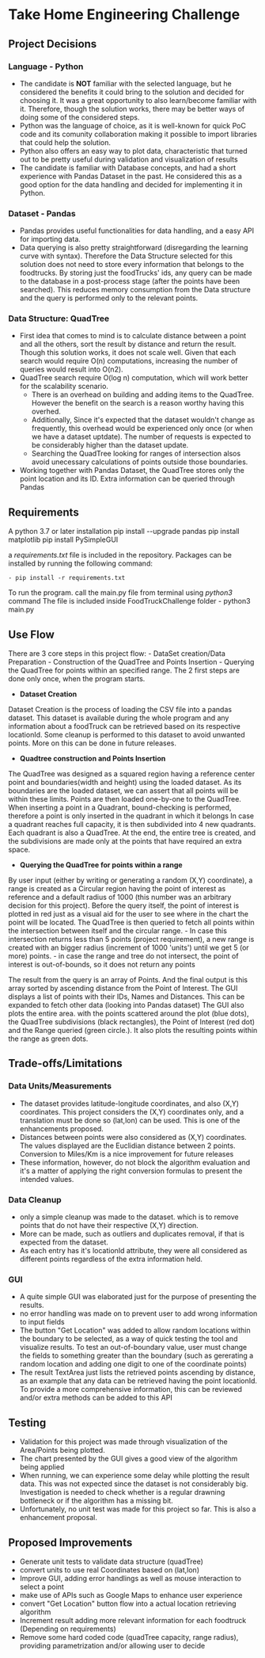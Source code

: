 # Take Home Engineering Challenge

## Project Decisions

### Language - Python
- The candidate is **NOT** familiar with the selected language, but he considered the benefits it could bring to the solution and decided for choosing it. It was a great opportunity to also learn/become familiar with it. Therefore, though the solution works, there may be better ways of doing some of the considered steps.
- Python was the language of choice, as it is well-known for quick PoC code and its comunity collaboration making it possible to import libraries that could help the solution.
- Python also offers an easy way to plot data, characteristic that turned out to be pretty useful during validation and visualization of results
- The candidate is familiar with Database concepts, and had a short experience with Pandas Dataset in the past. He considered this as a good option for the data handling and decided for implementing it in Python.

### Dataset - Pandas
- Pandas provides useful functionalities for data handling, and a easy API for importing data.
- Data querying is also pretty straightforward (disregarding the learning curve with syntax). Therefore the Data Structure selected for this solution does not need to store every information that belongs to the foodtrucks. By storing just the foodTrucks' ids, any query can be made to the database in a post-process stage (after the points have been searched). This reduces memory consumption from the Data structure and the query is performed only to the relevant points.

### Data Structure: QuadTree
- First idea that comes to mind is to calculate distance between a point and all the others, sort the result by distance and return the result. Though this solution works, it does not scale well. Given that each search would require O(n) computations, increasing the number of queries would result into O(n2).
- QuadTree search require O(log n) computation, which will work better for the scalability scenario.
	- There is an overhead on building and adding items to the QuadTree. However the benefit on the search is a reason worthy having this overhed.
	- Additionally, Since it's expected that the dataset wouldn't change as frequently, this overhead would be experienced only once (or when we have a dataset uptdate). The number of requests is expected to be considerably higher than the dataset update.
	- Searching the QuadTree looking for ranges of intersection alsos avoid unecessary calculations of points outside those boundaries.
- Working together with Pandas Dataset, the QuadTree stores only the point location and its ID. Extra information can be queried through Pandas 

## Requirements

A python 3.7 or later installation
pip install --upgrade pandas
pip install matplotlib
pip install PySimpleGUI

a _requirements.txt_ file is included in the repository.
Packages can be installed by running the following command:

    - pip install -r requirements.txt

To run the program. call the main.py file from terminal using _python3_ command
The file is included inside FoodTruckChallenge folder
	- python3 main.py

## Use Flow

There are 3 core steps in this project flow:
	- DataSet creation/Data Preparation
	- Construction of the QuadTree and Points Insertion
	- Querying the QuadTree for points within an specified range.
The 2 first steps are done only once, when the program starts.
- **Dataset Creation**

Dataset Creation is the process of loading the CSV file into a pandas dataset. This dataset is available during the whole program and any information about a foodTruck can be retrieved based on its respective locationId.
Some cleanup is performed to this dataset to avoid unwanted points. More on this can be done in future releases.

- **Quadtree construction and Points Insertion**

The QuadTree was designed as a squared region having a reference center point and boundaries(width and height) using the loaded dataset.
As its boundaries are the loaded dataset, we can assert that all points will be within these limits.
Points are then loaded one-by-one to the QuadTree. When inserting a point in a Quadrant, bound-checking is performed, therefore a point is only inserted in the quadrant in which it belongs
In case a quadrant reaches full capacity, it is then subdivided into 4 new quadrants. Each quadrant is also a QuadTree.
At the end, the entire tree is created, and the subdivisions are made only at the points that have required an extra space.

- **Querying the QuadTree for points within a range**

By user input (either by writing or generating a random (X,Y) coordinate), a range is created as a Circular region having the point of interest as reference and a default radius of 1000 (this number was an arbitrary decision for this project). 
Before the query itself, the point of interest is plotted in red just as a visual aid for the user to see where in the chart the point will be located.
The QuadTree is then queried to fetch all points within the intersection between itself and the circular range.
	- In case this intersection returns less than 5 points (project requirement), a new range is created with an bigger radius (increment of 1000 'units') until we get 5 (or more) points.
	- in case the range and tree do not intersect, the point of interest is out-of-bounds, so it does not return any points
	
The result from the query is an array of Points. And the final output is this array sorted by ascending distance from the Point of Interest.
The GUI displays a list of points with their IDs, Names and Distances. This can be expanded to fetch other data (looking into Pandas dataset)
The GUI also plots the entire area. with the points scattered around the plot (blue dots), the QuadTree subdivisions (black rectangles), the Point of Interest (red dot) and the Range queried (green circle.). It also plots the resulting points within the range as green dots.


## Trade-offs/Limitations
### Data Units/Measurements
- The dataset provides latitude-longitude coordinates, and also (X,Y) coordinates. This project considers the (X,Y) coordinates only, and a translation must be done so (lat,lon) can be used. This is one of the enhancements proposed.
- Distances between points were also considered as (X,Y) coordinates. The values displayed are the Euclidian distance between 2 points. Conversion to Miles/Km is a nice improvement for future releases
- These information, however, do not block the algorithm evaluation and it's a matter of applying the right conversion formulas to present the intended values.

### Data Cleanup
- only a simple cleanup was made to the dataset. which is to remove points that do not have their respective (X,Y) direction.
- More can be made, such as outliers and duplicates removal, if that is expected from the dataset.
- As each entry has it's locationId attribute, they were all considered as different points regardless of the extra information held.

### GUI
- A quite simple GUI was elaborated just for the purpose of presenting the results.
- no error handling was made on to prevent user to add wrong information to input fields
- The button "Get Location" was added to allow random locations within the boundary to be selected, as a way of quick testing the tool and visualize results. To test an out-of-boundary value, user must change the fields to something greater than the boundary (such as gererating a random location and adding one digit to one of the coordinate points)
- The result TextArea just lists the retrieved points ascending by distance, as an example that any data can be retrieved having the point locationId. To provide a more comprehensive information, this can be reviewed and/or extra methods can be added to this API

## Testing
- Validation for this project was made through visualization of the Area/Points being plotted.
- The chart presented by the GUI gives a good view of the algorithm being applied
- When running, we can experience some delay while plotting the result data. This was not expected since the dataset is not considerably big. Investigation is needed to check whether is a regular drawning bottleneck or if the algorithm has a missing bit.
- Unfortunately, no unit test was made for this project so far. This is also a enhancement proposal.

## Proposed Improvements
- Generate unit tests to validate data structure (quadTree)
- convert units to use real Coordinates based on (lat,lon)
- Improve GUI, adding error handlings as well as mouse interaction to select a point
- make use of APIs such as Google Maps to enhance user experience
- convert "Get Location" button flow into a actual location retrieving algorithm
- Increment result adding more relevant information for each foodtruck (Depending on requirements)
- Remove some hard coded code (quadTree capacity, range radius), providing parametrization and/or allowing user to decide 